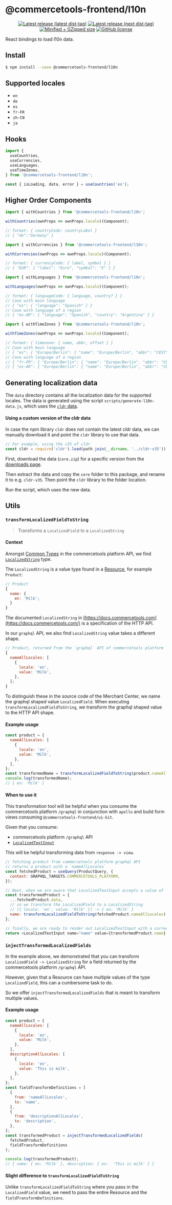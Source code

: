 # @commercetools-frontend/l10n

<p align="center">
  <a href="https://www.npmjs.com/package/@commercetools-frontend/l10n"><img src="https://badgen.net/npm/v/@commercetools-frontend/l10n" alt="Latest release (latest dist-tag)" /></a> <a href="https://www.npmjs.com/package/@commercetools-frontend/l10n"><img src="https://badgen.net/npm/v/@commercetools-frontend/l10n/next" alt="Latest release (next dist-tag)" /></a> <a href="https://bundlephobia.com/result?p=@commercetools-frontend/l10n"><img src="https://badgen.net/bundlephobia/minzip/@commercetools-frontend/l10n" alt="Minified + GZipped size" /></a> <a href="https://github.com/commercetools/merchant-center-application-kit/blob/master/LICENSE"><img src="https://badgen.net/github/license/commercetools/merchant-center-application-kit" alt="GitHub license" /></a>
</p>

React bindings to load l10n data.

## Install

```bash
$ npm install --save @commercetools-frontend/l10n
```

## Supported locales

- `en`
- `de`
- `es`
- `fr-FR`
- `zh-CN`
- `ja`

## Hooks

```js
import {
  useCountries,
  useCurrencies,
  useLanguages,
  useTimeZones,
} from '@commercetools-frontend/l10n';

const { isLoading, data, error } = useCountries('en');
```

## Higher Order Components

```js
import { withCountries } from '@commercetools-frontend/l10n';

withCountries(ownProps => ownProps.locale)(Component);

// format: { countryCode: countryLabel }
// { "de":"Germany" }
```

```js
import { withCurrencies } from '@commercetools-frontend/l10n';

withCurrencies(ownProps => ownProps.locale)(Component);

// format: { currencyCode: { label, symbol } }
// { "EUR": { "label": "Euro", "symbol": "€" } }
```

```js
import { withLanguages } from '@commercetools-frontend/l10n';

withLanguages(ownProps => ownProps.locale)(Component);

// format: { languageCode: { language, country? } }
// Case with main language
// { "es": { "language": "Spanish" } }
// Case with language of a region
// { "es-AR": { "language": "Spanish", "country": "Argentina" } }
```

```js
import { withTimeZones } from '@commercetools-frontend/l10n';

withTimeZones(ownProps => ownProps.locale)(Component);

// format: { timezone: { name, abbr, offset } }
// Case with main language
// { "es": { "Europe/Berlin": { "name": "Europe/Berlin", "abbr": "CEST", "offset": "+02:00" } } }
// Case with language of a region
// { "fr-FR": { "Europe/Berlin": { "name": "Europe/Berlin", "abbr": "CEST", "offset": "+02:00" } } }
// { "es-AR": { "Europe/Berlin": { "name": "Europe/Berlin", "abbr": "CEST", "offset": "+02:00" } } }
```

## Generating localization data

The `data` directory contains all the localization data for the supported locales. The data is generated using the script `scripts/generate-l10n-data.js`, which uses the [`cldr` data](http://cldr.unicode.org).

#### Using a custom version of the cldr data

In case the npm library `cldr` does not contain the latest cldr data, we can manually download it and point the `cldr` library to use that data.

```js
// For example, using the v35 of cldr
const cldr = require('cldr').load(path.join(__dirname, '../cldr-v35'));
```

First, download the data (`core.zip`) for a specific version from the [downloads page](http://cldr.unicode.org/index/downloads).

Then extract the data and copy the `core` folder to this package, and rename it to e.g. `cldr-v35`. Then point the `cldr` library to the folder location.

Run the script, which uses the new data.

## Utils

### `transformLocalizedFieldToString`

> Transforms a `LocalizedField` to a `LocalizedString`

#### Context

Amongst [Common Types](https://docs.commercetools.com/api/types) in the commercetools platform API, we find [`LocalizedString`](https://docs.commercetools.com/api/types#localizedstring) type.

The `LocalizedString` is a value type found in a [Resource](https://docs.commercetools.com/api/types#referencetype), for example `Product`:

```js
// Product
{
  name: {
    en: 'Milk';
  }
}
```

The documented `LocalizedString` in [https://docs.commercetools.com](https://docs.commercetools.com/) is a specification of the HTTP API.

In our `graphql` API, we also find `LocalizedString` value takes a different shape.

```js
// Product, returned from the `graphql` API of commercetools platform
{
  nameAllLocales: [
    {
      locale: 'en',
      value: 'Milk',
    },
  ];
}
```

To distinguish these in the source code of the Merchant Center, we name the graphql shaped value `LocalizedField`. When executing `transformLocalizedFieldToString`, we transform the graphql shaped value to the HTTP API shape.

#### Example usage

```js
const product = {
  nameAllLocales: [
    {
      locale: 'en',
      value: 'Milk',
    },
  ],
};
const transformedName = transformLocalizedFieldToString(product.nameAllLocales);
console.log(transformedName);
// { en: 'Milk' }
```

#### When to use it

This transformation tool will be helpful when you consume the commercetools platform `/graphql` in conjunction with `apollo` and build form views consuming `@commercetools-frontend/ui-kit`.

Given that you consume:

- commercetools platform `/graphql` API
- [`LocalizedTextInput`](https://github.com/commercetools/ui-kit/blob/master/packages/components/inputs/localized-text-input/src/localized-text-input.js)

This will be helpful transforming data from `response -> view`.

```js
// fetching product from commercetools platform graphql API
// returns a product with a `nameAllLocales`
const fetchedProduct = useQuery(ProductQuery, {
  context: GRAPHQL_TARGETS.COMMERCETOOLS_PLATFORM,
});

// Next, when we are aware that LocalizedTextInput accepts a value of `{ [key: string]: string }`
const transformedProduct = {
  ...fetchedProduct.data,
  // so we transform the LocalizedField to a LocalizedString
  // [{ locale: 'en', value: 'Milk' }] -> { en: 'Milk' }
  name: transformLocalizedFieldToString(fetchedProduct.nameAllLocales),
};

// finally, we are ready to render out LocalizedTextInput with a correctly transformed `name` value.
return <LocalizedTextInput name="name" value={transformedProduct.name} />;
```

### `injectTransformedLocalizedFields`

In the example above, we demonstrated that you can transform `LocalizedField -> LocalizedString` for a field returned by the commercetools platform `/graphql` API.

However, given that a Resource can have multiple values of the type `LocalizedField`, this can a cumbersome task to do.

So we offer `injectTransformedLocalizedFields` that is meant to transform multiple values.

#### Example usage

```js
const product = {
  nameAllLocales: [
    {
      locale: 'en',
      value: 'Milk',
    },
  ],
  descriptionAllLocales: [
    {
      locale: 'en',
      value: 'This is milk',
    },
  ],
};
const fieldTransformDefinitions = [
  {
    from: 'nameAllLocales',
    to: 'name',
  },
  {
    from: 'descriptionAllLocales',
    to: 'description',
  },
];
const transformedProduct = injectTransformedLocalizedFields(
  fetchedProduct,
  fieldTransformDefinitions
);

console.log(transformedProduct);
// { name: { en: 'Milk' }, description: { en:  'This is milk' } }
```

#### Slight difference to `transformLocalizedFieldToString`

Unlike `transformLocalizedFieldToString` where you pass in the `LocalizedField` value,
we need to pass the entire Resource and the `fieldTransformDefinitions`.
